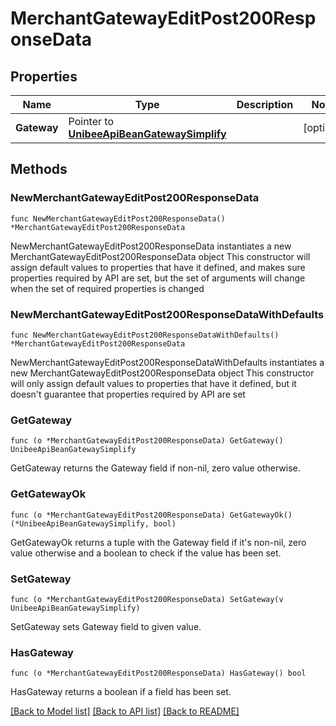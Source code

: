 # MerchantGatewayEditPost200ResponseData

## Properties

Name | Type | Description | Notes
------------ | ------------- | ------------- | -------------
**Gateway** | Pointer to [**UnibeeApiBeanGatewaySimplify**](UnibeeApiBeanGatewaySimplify.md) |  | [optional] 

## Methods

### NewMerchantGatewayEditPost200ResponseData

`func NewMerchantGatewayEditPost200ResponseData() *MerchantGatewayEditPost200ResponseData`

NewMerchantGatewayEditPost200ResponseData instantiates a new MerchantGatewayEditPost200ResponseData object
This constructor will assign default values to properties that have it defined,
and makes sure properties required by API are set, but the set of arguments
will change when the set of required properties is changed

### NewMerchantGatewayEditPost200ResponseDataWithDefaults

`func NewMerchantGatewayEditPost200ResponseDataWithDefaults() *MerchantGatewayEditPost200ResponseData`

NewMerchantGatewayEditPost200ResponseDataWithDefaults instantiates a new MerchantGatewayEditPost200ResponseData object
This constructor will only assign default values to properties that have it defined,
but it doesn't guarantee that properties required by API are set

### GetGateway

`func (o *MerchantGatewayEditPost200ResponseData) GetGateway() UnibeeApiBeanGatewaySimplify`

GetGateway returns the Gateway field if non-nil, zero value otherwise.

### GetGatewayOk

`func (o *MerchantGatewayEditPost200ResponseData) GetGatewayOk() (*UnibeeApiBeanGatewaySimplify, bool)`

GetGatewayOk returns a tuple with the Gateway field if it's non-nil, zero value otherwise
and a boolean to check if the value has been set.

### SetGateway

`func (o *MerchantGatewayEditPost200ResponseData) SetGateway(v UnibeeApiBeanGatewaySimplify)`

SetGateway sets Gateway field to given value.

### HasGateway

`func (o *MerchantGatewayEditPost200ResponseData) HasGateway() bool`

HasGateway returns a boolean if a field has been set.


[[Back to Model list]](../README.md#documentation-for-models) [[Back to API list]](../README.md#documentation-for-api-endpoints) [[Back to README]](../README.md)


